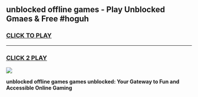 
## unblocked offline games - Play Unblocked Gmaes & Free #hoguh
<h3>
<a href="https://news.freeplayer.one?title=unblocked_offline_games&ref=24F">CLICK TO PLAY</a></h3>
<hr>

<h3>
<a href="https://news.freeplayer.one?title=unblocked_offline_games&ref=24F">CLICK 2 PLAY</a>
  
</h3>

<a href="https://news.freeplayer.one?title=unblocked_offline_games&ref=24F/"><img src="https://clearcache.store/games.png"></a>


**unblocked offline games games unblocked: Your Gateway to Fun and Accessible Online Gaming**
